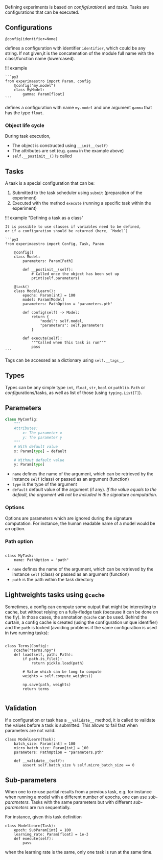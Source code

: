 Defining experiments is based on _config(urations)_ and _tasks_. Tasks are configurations that can be executed.

## Configurations

```py3
@config(identifier=None)
```

defines a configuration with identifier `identifier`, which could be any string.
If not given,it is the concatenation of the module full name with the class/function
name (lowercased).

!!! example

    ```py3
    from experimaestro import Param, config
        @config("my.model")
        class MyModel:
            gamma: Param[float]
    ```

defines a configuration with name `my.model` and one argument `gamma` that has the type `float`.

### Object life cycle

During task execution,

- The object is constructed using `__init__(self)`
- The attributes are set (e.g. `gamma` in the example above)
- `self.__postinit__()` is called

## Tasks

A task is a special configuration that can be:

1. Submitted to the task scheduler using `submit` (preparation of the experiment)
1. Executed with the method `execute` (running a specific task within the experiment)

!!! example "Defining a task as a class"

    It is possible to use classes if variables need to be defined,
    or if a configuration should be returned (here, `Model`)

    ```py3
    from experimaestro import Config, Task, Param

        @config()
        class Model:
            parameters: Param[Path]

            def __postinit__(self):
                # Called once the object has been set up
                print(self.parameters)

        @task()
        class ModelLearn():
            epochs: Param[int] = 100
            model: Param[Model]
            parameters: PathOption = "parameters.pth"

            def config(self) -> Model:
                return {
                    "model": self.model,
                    "parameters": self.parameters
                }

            def execute(self):
                """Called when this task is run"""
                pass
    ```

Tags can be accessed as a dictionary using `self.__tags__`.

## Types

Types can be any simple type `int`, `float`, `str`, `bool` or `pathlib.Path` or *config*urations/tasks, as well as list of those (using `typing.List[T]`).

## Parameters

```python
class MyConfig:
    """
    Attributes:
        x: The parameter x
        y: The parameter y
    """
    # With default value
    x: Param[type] = default

    # Without default value
    y: Param[type]
```

- `name` defines the name of the argument, which can be retrieved by the instance `self` (class) or passed as an argument (function)
- `type` is the type of the argument
- `default` default value of the argument (if any). _If the value equals to the default, the argument will not be included in the signature computation_.

### Options

Options are parameters which are ignored during the signature computation. For instance, the human readable name of a model would be an option.

### Path option

```py3

class MyTask:
    name: PathOption = "path"
```

- `name` defines the name of the argument, which can be retrieved by the instance `self` (class) or passed as an argument (function)
- `path` is the path within the task directory

## Lightweights tasks using `@cache`

Sometimes, a config can compute some output that might be interesting to cache, but without relying on a fully-fledge task (because it can be done on the fly). In those cases, the annotation `@cache` can be used. Behind the curtain, a config cache is created (using the configuration unique identifier) and the `path` is locked (avoiding problems if the same configuration is used in two running tasks):

```py3

class Terms(Config):
    @cache("terms.npy")
    def load(self, path: Path):
        if path.is_file():
            return pickle.load(path)

        # Value which can be long to compute
        weights = self.compute_weights()

        np.save(path, weights)
        return terms


```

## Validation

If a configuration or task has a `__validate__` method, it is called to validate
the values before a task is submitted. This allows to fail fast when parameters
are not valid.

```py3
class ModelLearn(Task):
    batch_size: Param[int] = 100
    micro_batch_size: Param[int] = 100
    parameters: PathOption = "parameters.pth"

    def __validate__(self):
        assert self.batch_size % self.micro_batch_size == 0
```

## Sub-parameters

When one to re-use partial results from a previous task,
e.g. for instance when running a model with a different number of epochs,
one can use _sub-parameters_. Tasks with the same parameters
but with different _sub-parameters_ are run sequentially.

For instance, given this task definition

```py3
class ModelLearn(Task):
    epoch: SubParam[int] = 100
    learning_rate: Param[float] = 1e-3
    def execute(self):
        pass
```

when the learning rate is the same, only one task is run at the same time.
